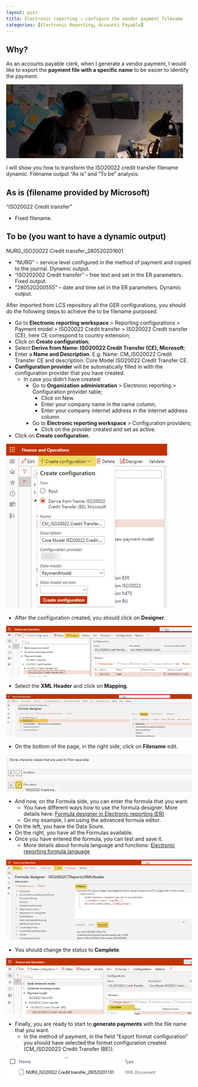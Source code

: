 ```yaml
---
layout: post
title: Electronic reporting – configure the vendor payment filename
categories: [Electronic Reporting, Accounts Payable]
---
```

## Why?
As an accounts payable clerk, when I generate a vendor payment, I would like to export the **payment file with a specific name** to be easier to identify the payment.

![](/images/electronic-reporting-configure-the-vendor-payment-filename/image1.webp)

I will show you how to transform the ISO20022 credit transfer filename dynamic. Filename output “As is” and “To be” analysis:

## As is (filename provided by Microsoft)
“ISO20022 Credit transfer”
- Fixed filename.

## To be (you want to have a dynamic output)
NURG_ISO20022 Credit transfer_280520201601
- “NURG” – service level configured in the method of payment and copied to the journal. Dynamic output.
- “ISO202002 Credit transfer” – free text and set in the ER parameters. Fixed output.
- “280520200555” – date and time set in the ER parameters. Dynamic output.

After imported from LCS repository all the GER configurations, you should do the following steps to achieve the to be filename purposed.
- Go to **Electronic reporting workspace** > Reporting configurations > Payment model > ISO20022 Credit transfer > ISO20022 Credit transfer (CE), here CE correspond to country extension;
- Click on **Create configuration**;
- Select **Derive from Name: ISO20022 Credit Transfer (CE), Microsoft**;
- Enter a **Name and Description**. E.g. Name: CM_ISO20022 Credit Transfer CE and description: Core Model ISO20022 Credit Transfer CE.
- **Configuration provider** will be automatically filled in with the configuration provider that you have created.
    - In case you didn’t have created:
        - Go to **Organization administration** > Electronic reporting > Configuration provider table;
            - Click on New.
            - Enter your company name in the name column;
            - Enter your company internet address in the internet address column.
        - Go to **Electronic reporting workspace** > Configuration providers;
            - Click on the provider created and set as active.
- Click on **Create configuration.**

![](/images/electronic-reporting-configure-the-vendor-payment-filename/image2.jpg)

- After the configuration created, you should click on **Designer**.

![](/images/electronic-reporting-configure-the-vendor-payment-filename/image3.jpg)

- Select the **XML Header** and click on **Mapping**.

![](/images/electronic-reporting-configure-the-vendor-payment-filename/image4.jpg)

- On the bottom of the page, in the right side, click on **Filename** edit.

![](/images/electronic-reporting-configure-the-vendor-payment-filename/image5.jpg)

- And now, on the Formula side, you can enter the formula that you want.
    - You have different ways how to use the formula designer. More details here: [Formula designer in Electronic reporting (ER)](https://docs.microsoft.com/en-us/dynamics365/fin-ops-core/dev-itpro/analytics/general-electronic-reporting-formula-designer)
    - On my example, I am using the advanced formula editor.
- On the left, you have the Data Soure.
- On the right, you have all the Formulas available.
- Once you have entered the formula, you can test and save it.
    - More details about formula language and functions: [Electronic reporting formula language](https://docs.microsoft.com/en-us/dynamics365/fin-ops-core/dev-itpro/analytics/er-formula-language?toc=%2Fdynamics365%2Fcommerce%2Ftoc.json)

![](/images/electronic-reporting-configure-the-vendor-payment-filename/image6.jpg)

- You should change the status to **Complete**. 

![](/images/electronic-reporting-configure-the-vendor-payment-filename/image7.jpg)

- Finally, you are ready to start to **generate payments** with the file name that you want.
    - In the method of payment, in the field “Export format configuration” you should have selected the format configuration created (CM_ISO20022 Credit Transfer (BE)).
    
![](/images/electronic-reporting-configure-the-vendor-payment-filename/image8.jpg)